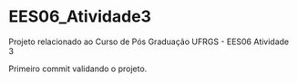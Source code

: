 EES06_Atividade3
================

Projeto relacionado ao Curso de Pós Graduação UFRGS - EES06 Atividade 3

Primeiro commit validando o projeto.
